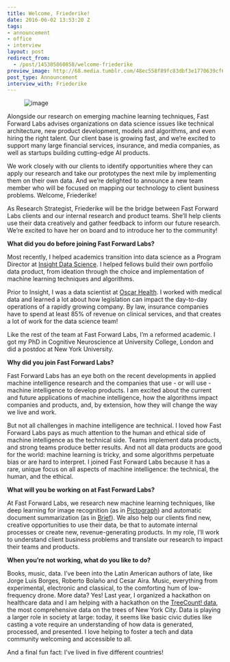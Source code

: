 ```yaml
---
title: Welcome, Friederike!
date: 2016-06-02 13:53:20 Z
tags:
- announcement
- office
- interview
layout: post
redirect_from:
  - /post/145305860858/welcome-friederike
preview_image: http://68.media.tumblr.com/48ec558f89fc83dbf3e1770639cf6404/tumblr_inline_o85byoZHrx1ta78fg_540.jpg
post_type: Announcement
interview_with: Friederike
---
```


<figure data-orig-width="2312" data-orig-height="844" class="tmblr-full"><img src="http://68.media.tumblr.com/48ec558f89fc83dbf3e1770639cf6404/tumblr_inline_o85byoZHrx1ta78fg_540.jpg" alt="image" data-orig-width="2312" data-orig-height="844"/></figure><p>Alongside our research on emerging machine learning techniques, Fast Forward Labs advises organizations on data science issues like technical architecture, new product development, models and algorithms, and even hiring the right talent. Our client base is growing fast, and we’re excited to support many large financial services, insurance, and media companies, as well as startups building cutting-edge AI products. </p><p>We work closely with our clients to identify opportunities where they can apply our research and take our prototypes the next mile by implementing them on their own data. And we’re delighted to announce a new team member who will be focused on mapping our technology to client business problems. Welcome, Friederike! </p><p>As Research Strategist, Friederike will be the bridge between Fast Forward Labs clients and our internal research and product teams. She’ll help clients use their data creatively and gather feedback to inform our future research. We’re excited to have her on board and to introduce her to the community!</p><p><b>What did you do before joining Fast Forward Labs?</b></p><p>Most recently, I helped academics transition into data science as a Program Director at <a href="http://insightdatascience.com/">Insight Data Science</a>. I helped fellows build their own portfolio data product, from ideation through the choice and implementation of machine learning techniques and algorithms.<b><br/></b></p><p>Prior to Insight, I was a data scientist at <a href="https://www.hioscar.com/">Oscar Health</a>. I worked with medical data and learned a lot about how legislation can impact the day-to-day operations of a rapidly growing company. By law, insurance companies have to spend at least 85% of revenue on clinical services, and that creates a lot of work for the data science team! </p><p>Like the rest of the team at Fast Forward Labs, I’m a reformed academic. I got my PhD in Cognitive Neuroscience at University College, London and did a postdoc at New York University. </p><p><b>Why did you join Fast Forward Labs?</b></p><p>Fast Forward Labs has an eye both on the recent developments in applied machine intelligence research and the companies that use - or will use -machine intelligence to develop products. I am excited about the current and future applications of machine intelligence, how the algorithms impact companies and products, and, by extension, how they will change the way we live and work.</p><p>But not all challenges in machine intelligence are technical. I loved how Fast Forward Labs pays as much attention to the human and ethical side of machine intelligence as the technical side. Teams implement data products, and strong teams produce better results. And not all data products are good for the world: machine learning is tricky, and some algorithms perpetuate bias or are hard to interpret. I joined Fast Forward Labs because it has a rare, unique focus on all aspects of machine intelligence: the technical, the human, and the ethical.</p><p><b>What will you be working on at Fast Forward Labs?</b></p><p>At Fast Forward Labs, we research new machine learning techniques, like deep learning for image recognition (as in <a href="http://pictograph.us">Pictograph</a>) and automatic document summarization (as in <a href="http://fastforwardlabs.github.io/brief/">Brief</a>). We also help our clients find new, creative opportunities to use their data, be that to automate internal processes or create new, revenue-generating products. In my role, I’ll work to understand client business problems and translate our research to impact their teams and products.</p><p><b>When you’re not working, what do you like to do?</b></p><p>Books, music, data. I’ve been into the Latin American authors of late, like Jorge Luis Borges, Roberto Bolaño and Cesar Aira. Music, everything from experimental, electronic and classical, to the comforting hum of low-frequency drone. More data? Yes! Last year, I organized a hackathon on healthcare data and I am helping with a hackathon on the <a href="https://treescount.nycgovparks.org/">TreeCount! data</a>, the most comprehensive data on the trees of New York City. Data is playing a larger role in society at large: today, it seems like basic civic duties like casting a vote require an understanding of how data is generated, processed, and presented. I love helping to foster a tech and data community welcoming and accessible to all.<b><br/></b></p><p>And a final fun fact: I’ve lived in five different countries! <br/></p>
